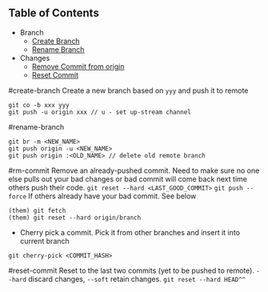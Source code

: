 ## Table of Contents

* Branch
  * [Create Branch](#create-branch)
  * [Rename Branch](#rename-branch)
* Changes
  * [Remove Commit from origin](#rm-commit)
  * [Reset Commit](#reset-commit)

#create-branch
Create a new branch based on `yyy` and push it to remote 
```
git co -b xxx yyy
git push -u origin xxx // u - set up-stream channel
```
#rename-branch
```
git br -m <NEW_NAME>
git push origin -u <NEW_NAME>
git push origin :<OLD_NAME> // delete old remote branch
```
#rm-commit
Remove an already-pushed commit. Need to make sure no one else pulls out your bad changes or bad commit will come back
next time others push their code.
`git reset --hard <LAST_GOOD_COMMIT>`
`git push --force`
If others already have your bad commit. See below
```
(them) git fetch
(them) git reset --hard origin/branch
```
* Cherry pick a commit. Pick it from other branches and insert it into current branch
```
git cherry-pick <COMMIT_HASH>
```
#reset-commit
Reset to the last two commits (yet to be pushed to remote). `--hard` discard changes, `--soft` retain changes.
```git reset --hard HEAD^^```
